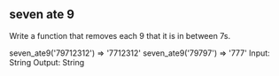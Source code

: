 ## seven ate 9

Write a function that removes each 9 that it is in between 7s.

seven_ate9('79712312') => '7712312'
seven_ate9('79797') => '777'
Input: String Output: String
